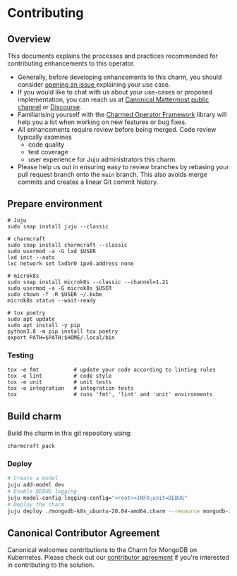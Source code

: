 # Contributing

## Overview

This documents explains the processes and practices recommended for contributing enhancements to
this operator.

- Generally, before developing enhancements to this charm, you should consider [opening an issue
  ](https://github.com/canonical/mongodb-k8s-operator/issues) explaining your use case.
- If you would like to chat with us about your use-cases or proposed implementation, you can reach
  us at [Canonical Mattermost public channel](https://chat.charmhub.io/charmhub/channels/charm-dev)
  or [Discourse](https://discourse.charmhub.io/).
- Familiarising yourself with the [Charmed Operator Framework](https://juju.is/docs/sdk) library
  will help you a lot when working on new features or bug fixes.
- All enhancements require review before being merged. Code review typically examines
  - code quality
  - test coverage
  - user experience for Juju administrators this charm.
- Please help us out in ensuring easy to review branches by rebasing your pull request branch onto
  the `main` branch. This also avoids merge commits and creates a linear Git commit history.

## Prepare environment

```shell
# Juju
sudo snap install juju --classic

# charmcraft
sudo snap install charmcraft --classic
sudo usermod -a -G lxd $USER
lxd init --auto
lxc network set lxdbr0 ipv6.address none

# microk8s
sudo snap install microk8s --classic --channel=1.21
sudo usermod -a -G microk8s $USER
sudo chown -f -R $USER ~/.kube
microk8s status --wait-ready

# tox poetry
sudo apt update
sudo apt install -y pip
python3.8 -m pip install tox poetry
export PATH=$PATH:$HOME/.local/bin
```

### Testing

```shell
tox -e fmt           # update your code according to linting rules
tox -e lint          # code style
tox -e unit          # unit tests
tox -e integration   # integration tests
tox                  # runs 'fmt', 'lint' and 'unit' environments
```

## Build charm

Build the charm in this git repository using:

```shell
charmcraft pack
```

### Deploy

```bash
# Create a model
juju add-model dev
# Enable DEBUG logging
juju model-config logging-config="<root>=INFO;unit=DEBUG"
# Deploy the charm
juju deploy ./mongodb-k8s_ubuntu-20.04-amd64.charm --resource mongodb-image=dataplatformoci/mongodb:5.0 --num-units=1
```

## Canonical Contributor Agreement

Canonical welcomes contributions to the Charm for MongoDB on Kubernetes. Please check out our [contributor agreement](https://ubuntu.com/legal/contributors) if you're interested in contributing to the solution.
